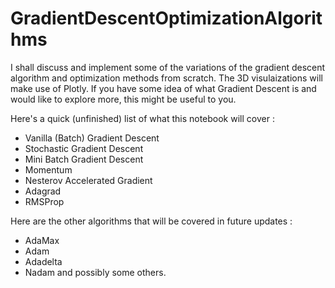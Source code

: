 # GradientDescentOptimizationAlgorithms

I shall discuss and implement some of the variations of the gradient descent algorithm and optimization methods from scratch. The 3D visulaizations will make use of Plotly.
If you have some idea of what Gradient Descent is and would like to explore more, this might be useful to you.

Here's a quick (unfinished) list of what this notebook will cover :

 - Vanilla (Batch) Gradient Descent
 - Stochastic Gradient Descent
 - Mini Batch Gradient Descent
 - Momentum
 - Nesterov Accelerated Gradient
 - Adagrad
 - RMSProp
 
Here are the other algorithms that will be covered in future updates :

 - AdaMax
 - Adam
 - Adadelta
 - Nadam and possibly some others.
